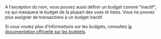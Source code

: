A l'exception du nom, vous pouvez aussi définir un budget comme "inactif", ce qui masquera le budget de la plupart des vues et listes. Vous ne pouvez plus assigner de transactions à un budget inactif.

Si vous voulez plus d'informations sur les budgets, consultez [la documentation officielle sur les budgets](https://firefly-iii.readthedocs.io/en/latest/concepts/budgets.html).